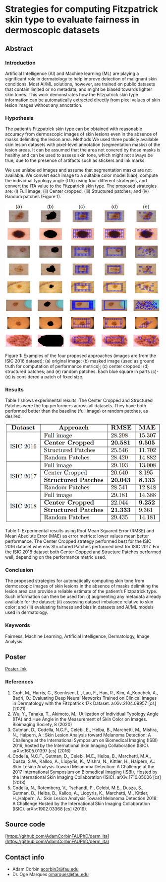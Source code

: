 # Strategies for computing Fitzpatrick skin type to evaluate fairness in dermoscopic datasets

## Abstract

### Introduction

Artificial Intelligence (AI) and Machine learning (ML) are playing a significant role in dermatology to help improve detection of malignant skin conditions. Most AI/ML solutions, however, are trained on public datasets that contain limited or no metadata, and might be biased towards lighter skin tones. This work demonstrates how the Fitzpatrick skin type information can be automatically extracted directly from pixel values of skin lesion images without any annotation. 

### Hypothesis

The patient’s Fitzpatrick skin type can be obtained with reasonable accuracy from dermoscopic images of skin lesions even in the absence of masks delimiting the lesion area.
Methods
We used three publicly available skin lesion datasets with pixel-level annotation (segmentation masks) of the lesion areas. It can be assumed that the area not covered by those masks is healthy and can be used to assess skin tone, which might not always be true, due to the presence of artifacts such as stickers and ink marks.

We use unlabeled images and assume that segmentation masks are not available. We convert each image to a suitable color model (La*b*), compute the individual typology angle (ITA) using four different strategies, and convert the ITA value to the Fitzpatrick skin type. The proposed strategies are: (i) Full image; (ii) Center cropped; (iii) Structured patches; and (iv) Random patches (Figure 1).



![examples](large_set_of_examples.PNG)

Figure 1: Examples of the four proposed approaches (images are from the ISIC 2016 dataset): (a) original image; (b) masked image (used as ground truth for computation of performance metrics); (c) center cropped; (d) structured patches; and (e) random patches. Each blue square in parts (c)-(e) is considered a patch of fixed size. 

### Results

Table 1 shows experimental results. The Center Cropped and Structured Patches were the top performers across all datasets. They have both performed better than the baseline (full image) or random patches, as desired. 

![results_table](metrics_results.PNG)

Table 1: Experimental results using Root Mean Squared Error (RMSE) and Mean Absolute Error (MAE) as error metrics: lower values mean better performance. The Center Cropped strategy performed best for the ISIC 2016 dataset whereas Structured Patches performed best for ISIC 2017. For the ISIC 2018 dataset both Center Copped and Structure Patches performed well, depending on the performance metric used. 

### Conclusion

The proposed strategies for automatically computing skin tone from dermoscopic images of skin lesions in the absence of masks delimiting the lesion area can provide a reliable estimate of the patient’s Fitzpatrick type. Such information can then be used for: (i) augmenting any metadata already available for the dataset; (ii) assessing dataset imbalance relative to skin color; and (iii)  evaluating fairness and bias in datasets and AI/ML models used in dermatology. 

### Keywords
Fairness, Machine Learning, Artificial Intelligence, Dermatology, Image Analysis.


## Poster
[Poster link](https://github.com/AdamCorbinFAUPhD/dermaita.github.io/blob/gh-pages/strategies_for_computing_fitzpatrick_skin_type_poster_SIIM_2022.pptx)

### References
1. Groh, M., Harris, C., Soenksen, L., Lau, F., Han, R., Kim, A.,Koochek, A., Badri, O.: Evaluating Deep Neural Networks Trained on Clinical Images in Dermatology with the Fitzpatrick 17k Dataset. arXiv:2104.09957 [cs] (2021). 
1. Wu, Y., Tanaka, T., Akimoto, M.: Utilization of Individual Typology Angle (ITA) and Hue Angle in the Measurement of Skin Color on Images. Bioimaging Society, 8 (2020)
1. Gutman, D., Codella, N.C.F., Celebi, E., Helba, B., Marchetti, M., Mishra, N., Halpern, A.: Skin Lesion Analysis toward Melanoma Detection: A Challenge at the International Symposium on Biomedical Imaging (ISBI) 2016, hosted by the  International Skin Imaging Collaboration (ISIC). arXiv:1605.01397 [cs] (2016)
1. Codella, N.C.F., Gutman, D., Celebi, M.E., Helba, B., Marchetti, M.A., Dusza, S.W., Kalloo, A., Liopyris, K., Mishra, N., Kittler, H., Halpern, A.: Skin Lesion Analysis Toward Melanoma Detection: A Challenge at the 2017 International Symposium on Biomedical Imaging (ISBI), Hosted by the International Skin Imaging Collaboration (ISIC). arXiv:1710.05006 [cs] (2018)
1. Codella, N., Rotemberg, V., Tschandl, P., Celebi, M.E., Dusza, S., Gutman, D., Helba, B., Kalloo, A., Liopyris, K., Marchetti, M., Kittler, H.,Halpern, A.: Skin Lesion Analysis Toward Melanoma Detection 2018: A Challenge Hosted by the International Skin Imaging Collaboration (ISIC). arXiv:1902.03368 [cs] (2019).


## Source code

[https://github.com/AdamCorbinFAUPhD/derm_ita](https://github.com/AdamCorbinFAUPhD/derm_ita)

## Contact info

- Adam Corbin [acorbin3@fau.edu](mailto:acorbin3@fau.edu)
- Dr. Oge Marques [omarques@fau.edu](mailto:omarques@fau.edu)
